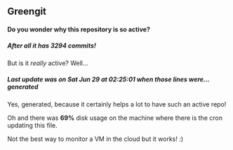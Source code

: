 ## Greengit

#### Do you wonder why this repository is so active?

##### After all it has 3294 commits!

But is it *really* active? Well...

##### Last update was on Sat Jun 29 at 02:25:01 when those lines were... generated

Yes, generated, because it certainly helps a lot to have such an active repo!

Oh and there was **69%** disk usage on the machine
where there is the cron updating this file.

Not the best way to monitor a VM in the cloud but it works! :)
